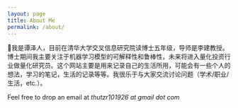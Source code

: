 ```yaml
---
layout: page
title: About Me
permalink: /about/
---
```


👋我是谭泽人，目前在清华大学交叉信息研究院读博士五年级，导师是李建教授。博士期间我主要关注于机器学习模型的可解释性和鲁棒性，未来将进入量化投资行业做量化研究员。这个网站主要是用来记录自己的生活所用，可能会有一些个人的想法，学习的笔记，生活的记录等等。我很乐于与大家交流讨论问题（学术/职业/生活，etc.）。

Feel free to drop an email at *thutzr101926 at gmail dot com*